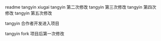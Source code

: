 readme
tangyin xiugai
tangyin 第二次修改
tangyin 第三次修改
tangyin 第四次修改
tangyin 第五次修改

tangyin 合作者开发进入项目

tangyin fork 项目后第一次修改